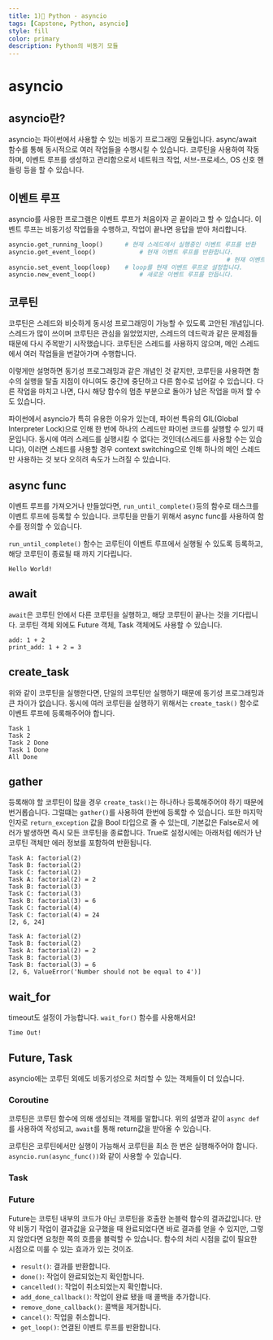 ```yaml
---
title: 1)📘 Python - asyncio
tags: [Capstone, Python, asyncio]
style: fill
color: primary
description: Python의 비동기 모듈
---
```




# asyncio

## asyncio란?

asyncio는 파이썬에서 사용할 수 있는 비동기 프로그래밍 모듈입니다. async/await 함수를 통해 동시적으로 여러 작업들을 수행시킬 수 있습니다. 코루틴을 사용하여 작동하며, 이벤트 루프를 생성하고 관리함으로서 네트워크 작업, 서브-프로세스, OS 신호 핸들링 등을 할 수 있습니다.



## 이벤트 루프

asyncio를 사용한 프로그램은 이벤트 루프가 처음이자 곧 끝이라고 할 수 있습니다. 이벤트 루프는 비동기성 작업들을 수행하고, 작업이 끝나면 응답을 받아 처리합니다. 

```python
asyncio.get_running_loop() 		# 현재 스레드에서 실행중인 이벤트 루프를 반환
asyncio.get_event_loop()	 		# 현재 이벤트 루프를 반환합니다.
															# 현재 이벤트 루프가 설정되지 않았다면, 새로 만듭니다.
asyncio.set_event_loop(loop)	# loop를 현재 이벤트 루프로 설정합니다.
asyncio.new_event_loop()			# 새로운 이벤트 루프를 만듭니다.
```



## 코루틴

코루틴은 스레드와 비슷하게 동시성 프로그래밍이 가능할 수 있도록 고안된 개념입니다. 스레드가 많이 쓰이며 코루틴은 관심을 잃었었지만, 스레드의 데드락과 같은 문제점들 때문에 다시 주목받기 시작했습니다. 코루틴은 스레드를 사용하지 않으며, 메인 스레드에서 여러 작업들을 번갈아가며 수행합니다. 

이렇게만 설명하면 동기성 프로그래밍과 같은 개념인 것 같지만, 코루틴을 사용하면 함수의 실행을 탈출 지점이 아니여도 중간에 중단하고 다른 함수로 넘어갈 수 있습니다. 다른 작업을 마치고 나면, 다시 해당 함수의 멈춘 부분으로 돌아가 남은 작업을 마저 할 수도 있습니다. 

파이썬에서 asyncio가 특히 유용한 이유가 있는데, 파이썬 특유의 GIL(Global Interpreter Lock)으로 인해 한 번에 하나의 스레드만 파이썬 코드를 실행할 수 있기 때문입니다. 동시에 여러 스레드를 실행시킬 수 없다는 것인데(스레드를 사용할 수는 있습니다), 이러면 스레드를 사용할 경우 context switching으로 인해 하나의 메인 스레드만 사용하는 것 보다 오히려 속도가 느려질 수 있습니다.



## async func

이벤트 루프를 가져오거나 만들었다면, `run_until_complete()`등의 함수로 태스크를 이벤트 루프에 등록할 수 있습니다. 코루틴을 만들기 위해서 async func를 사용하여 함수를 정의할 수 있습니다.

`run_until_complete()` 함수는 코루틴이 이벤트 루프에서 실행될 수 있도록 등록하고, 해당 코루틴이 종료될 때 까지 기다립니다. 

<script src="https://gist.github.com/StanSign/3cd61a0a81e7bd414ffb1d3941e2e786.js?file=asyncio.py"></script>

~~~
Hello World!
~~~



## await

`await`은 코루틴 안에서 다른 코루틴을 실행하고, 해당 코루틴이 끝나는 것을 기다립니다. 코루틴 객체 외에도 Future 객체, Task 객체에도 사용할 수 있습니다.

<script src="https://gist.github.com/StanSign/3cd61a0a81e7bd414ffb1d3941e2e786.js?file=asyncio_await.py"></script>

~~~
add: 1 + 2
print_add: 1 + 2 = 3
~~~



## create_task

위와 같이 코루틴을 실행한다면, 단일의 코루틴만 실행하기 때문에 동기성 프로그래밍과 큰 차이가 없습니다. 동시에 여러 코루틴을 실행하기 위해서는 `create_task()` 함수로 이벤트 루프에 등록해주어야 합니다.

<script src="https://gist.github.com/StanSign/3cd61a0a81e7bd414ffb1d3941e2e786.js?file=asyncio_create_task.py"></script>

~~~
Task 1
Task 2
Task 2 Done
Task 1 Done
All Done
~~~



## gather

등록해야 할 코루틴이 많을 경우 `create_task()`는 하나하나 등록해주어야 하기 때문에 번거롭습니다. 그럴떄는 `gather()`를 사용하여 한번에 등록할 수 있습니다. 또한 마지막 인자로 `return_exception` 값을 Bool 타입으로 줄 수 있는데, 기본값은 False로서 에러가 발생하면 즉시 모든 코루틴을 종료합니다. True로 설정시에는 아래처럼 에러가 난 코루틴 객체만 에러 정보를 포함하여 반환됩니다.

<script src="https://gist.github.com/StanSign/3cd61a0a81e7bd414ffb1d3941e2e786.js?file=asyncio_gather.py"></script>

~~~
Task A: factorial(2)
Task B: factorial(2)
Task C: factorial(2)
Task A: factorial(2) = 2
Task B: factorial(3)
Task C: factorial(3)
Task B: factorial(3) = 6
Task C: factorial(4)
Task C: factorial(4) = 24
[2, 6, 24]
~~~

~~~
Task A: factorial(2)
Task B: factorial(2)
Task A: factorial(2) = 2
Task B: factorial(3)
Task B: factorial(3) = 6
[2, 6, ValueError('Number should not be equal to 4')]
~~~



## wait_for

timeout도 설정이 가능합니다. `wait_for()` 함수를 사용해서요!

<script src="https://gist.github.com/StanSign/3cd61a0a81e7bd414ffb1d3941e2e786.js?file=asyncio_wait_for.py"></script>

~~~
Time Out!
~~~



## Future, Task

asyncio에는 코루틴 외에도 비동기성으로 처리할 수 있는 객체들이 더 있습니다. 

### Coroutine

코루틴은 코루틴 함수에 의해 생성되는 객체를 말합니다. 위의 설명과 같이 `async def`를 사용하여 작성되고, `await`를 통해 return값을 받아올 수 있습니다.

코루틴은 코루틴에서만 실행이 가능해서 코루틴을 최소 한 번은 실행해주어야 합니다. `asyncio.run(async_func())`와 같이 사용할 수 있습니다.

### Task



### Future

Future는 코루틴 내부의 코드가 아닌 코루틴을 호출한 논블럭 함수의 결과값입니다. 만약 비동기 작업이 결과값을 요구했을 때 완료되었다면 바로 결과를 얻을 수 있지만, 그렇지 않았다면 요청한 쪽의 흐름을 블럭할 수 있습니다. 함수의 처리 시점을 값이 필요한 시점으로 미룰 수 있는 효과가 있는 것이죠. 

- `result()`: 결과를 반환합니다.
- `done()`: 작업이 완료되었는지 확인합니다.
- `cancelled()`: 작업이 취소되었는지 확인합니다.
- `add_done_callback()`: 작업이 완료 됐을 때 콜백을 추가합니다.
- `remove_done_callback()`: 콜백을 제거합니다.
- `cancel()`: 작업을 취소합니다.
- `get_loop()`: 연결된 이벤트 루프를 반환합니다.

